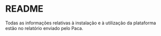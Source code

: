 # README

Todas as informações relativas à instalação e à utilização da plataforma estão no relatório enviado pelo Paca.
